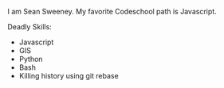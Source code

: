 I am Sean Sweeney.
My favorite Codeschool path is Javascript.

Deadly Skills:  
* Javascript  
* GIS  
* Python  
* Bash  
* Killing history using git rebase  
 